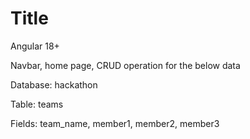 # Title
Angular 18+

Navbar, home page, CRUD operation for the below data

Database: hackathon

Table: teams

Fields: team_name, member1, member2, member3
